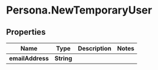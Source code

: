 # Persona.NewTemporaryUser

## Properties

Name | Type | Description | Notes
------------ | ------------- | ------------- | -------------
**emailAddress** | **String** |  | 


